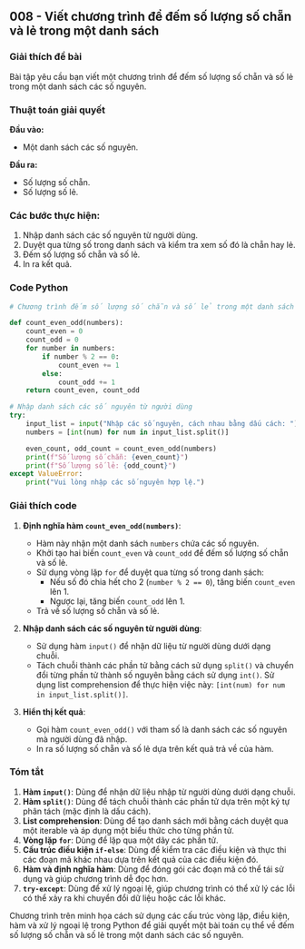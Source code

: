 ## 008 - Viết chương trình để đếm số lượng số chẵn và lẻ trong một danh sách

### Giải thích đề bài

Bài tập yêu cầu bạn viết một chương trình để đếm số lượng số chẵn và số lẻ trong một danh sách các số nguyên.

### Thuật toán giải quyết

**Đầu vào:**

- Một danh sách các số nguyên.

**Đầu ra:**

- Số lượng số chẵn.
- Số lượng số lẻ.

### Các bước thực hiện:

1. Nhập danh sách các số nguyên từ người dùng.
2. Duyệt qua từng số trong danh sách và kiểm tra xem số đó là chẵn hay lẻ.
3. Đếm số lượng số chẵn và số lẻ.
4. In ra kết quả.

### Code Python

```python
# Chương trình đếm số lượng số chẵn và số lẻ trong một danh sách

def count_even_odd(numbers):
    count_even = 0
    count_odd = 0
    for number in numbers:
        if number % 2 == 0:
            count_even += 1
        else:
            count_odd += 1
    return count_even, count_odd

# Nhập danh sách các số nguyên từ người dùng
try:
    input_list = input("Nhập các số nguyên, cách nhau bằng dấu cách: ")
    numbers = [int(num) for num in input_list.split()]

    even_count, odd_count = count_even_odd(numbers)
    print(f"Số lượng số chẵn: {even_count}")
    print(f"Số lượng số lẻ: {odd_count}")
except ValueError:
    print("Vui lòng nhập các số nguyên hợp lệ.")
```

### Giải thích code

1. **Định nghĩa hàm `count_even_odd(numbers)`**:

   - Hàm này nhận một danh sách `numbers` chứa các số nguyên.
   - Khởi tạo hai biến `count_even` và `count_odd` để đếm số lượng số chẵn và số lẻ.
   - Sử dụng vòng lặp `for` để duyệt qua từng số trong danh sách:
     - Nếu số đó chia hết cho 2 (`number % 2 == 0`), tăng biến `count_even` lên 1.
     - Ngược lại, tăng biến `count_odd` lên 1.
   - Trả về số lượng số chẵn và số lẻ.

2. **Nhập danh sách các số nguyên từ người dùng**:

   - Sử dụng hàm `input()` để nhận dữ liệu từ người dùng dưới dạng chuỗi.
   - Tách chuỗi thành các phần tử bằng cách sử dụng `split()` và chuyển đổi từng phần tử thành số nguyên bằng cách sử dụng `int()`. Sử dụng list comprehension để thực hiện việc này: `[int(num) for num in input_list.split()]`.

3. **Hiển thị kết quả**:
   - Gọi hàm `count_even_odd()` với tham số là danh sách các số nguyên mà người dùng đã nhập.
   - In ra số lượng số chẵn và số lẻ dựa trên kết quả trả về của hàm.

### Tóm tắt

1. **Hàm `input()`**: Dùng để nhận dữ liệu nhập từ người dùng dưới dạng chuỗi.
2. **Hàm `split()`**: Dùng để tách chuỗi thành các phần tử dựa trên một ký tự phân tách (mặc định là dấu cách).
3. **List comprehension**: Dùng để tạo danh sách mới bằng cách duyệt qua một iterable và áp dụng một biểu thức cho từng phần tử.
4. **Vòng lặp `for`**: Dùng để lặp qua một dãy các phần tử.
5. **Cấu trúc điều kiện `if-else`**: Dùng để kiểm tra các điều kiện và thực thi các đoạn mã khác nhau dựa trên kết quả của các điều kiện đó.
6. **Hàm và định nghĩa hàm**: Dùng để đóng gói các đoạn mã có thể tái sử dụng và giúp chương trình dễ đọc hơn.
7. **`try-except`**: Dùng để xử lý ngoại lệ, giúp chương trình có thể xử lý các lỗi có thể xảy ra khi chuyển đổi dữ liệu hoặc các lỗi khác.

Chương trình trên minh họa cách sử dụng các cấu trúc vòng lặp, điều kiện, hàm và xử lý ngoại lệ trong Python để giải quyết một bài toán cụ thể về đếm số lượng số chẵn và số lẻ trong một danh sách các số nguyên.
